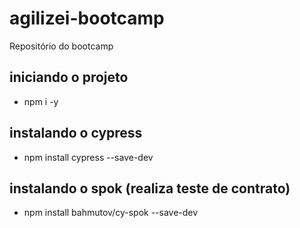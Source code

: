 # agilizei-bootcamp
Repositório do bootcamp

## iniciando o projeto
- npm i -y

## instalando o cypress
- npm install cypress --save-dev

## instalando o spok (realiza teste de contrato)
- npm install bahmutov/cy-spok --save-dev